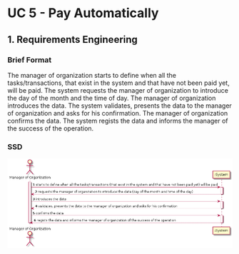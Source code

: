 # UC 5 - Pay Automatically

## 1. Requirements Engineering

### Brief Format

The manager of organization starts to define when all the tasks/transactions, that exist in the system and that have not been paid yet, will be paid. The system requests the manager of organization to introduce the day of the month and the time of day. The manager of organization introduces the data. The system validates, presents the data to the manager of organization and asks for his confirmation. The manager of organization confirms the data. The system regists the data and informs the manager of the success of the operation.

### SSD

![UC5_SSD.png](UC5_SSD.png)

